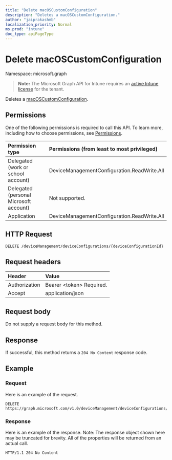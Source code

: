 ```yaml
---
title: "Delete macOSCustomConfiguration"
description: "Deletes a macOSCustomConfiguration."
author: "jaiprakashmb"
localization_priority: Normal
ms.prod: "intune"
doc_type: apiPageType
---
```


# Delete macOSCustomConfiguration

Namespace: microsoft.graph

> **Note:** The Microsoft Graph API for Intune requires an [active Intune license](https://go.microsoft.com/fwlink/?linkid=839381) for the tenant.

Deletes a [macOSCustomConfiguration](../resources/intune-deviceconfig-macoscustomconfiguration.md).

## Permissions
One of the following permissions is required to call this API. To learn more, including how to choose permissions, see [Permissions](/graph/permissions-reference).

<!-- { "blockType": "ignored"  } // Note: Removing this line will cause the permissions autogeneration tool to overwrite the table. -->
|Permission type|Permissions (from least to most privileged)|
|:---|:---|
|Delegated (work or school account)|DeviceManagementConfiguration.ReadWrite.All|
|Delegated (personal Microsoft account)|Not supported.|
|Application|DeviceManagementConfiguration.ReadWrite.All|

## HTTP Request
<!-- {
  "blockType": "ignored"
}
-->
``` http
DELETE /deviceManagement/deviceConfigurations/{deviceConfigurationId}
```

## Request headers
|Header|Value|
|:---|:---|
|Authorization|Bearer &lt;token&gt; Required.|
|Accept|application/json|

## Request body
Do not supply a request body for this method.

## Response
If successful, this method returns a `204 No Content` response code.

## Example

### Request
Here is an example of the request.
``` http
DELETE https://graph.microsoft.com/v1.0/deviceManagement/deviceConfigurations/{deviceConfigurationId}
```

### Response
Here is an example of the response. Note: The response object shown here may be truncated for brevity. All of the properties will be returned from an actual call.
``` http
HTTP/1.1 204 No Content
```
